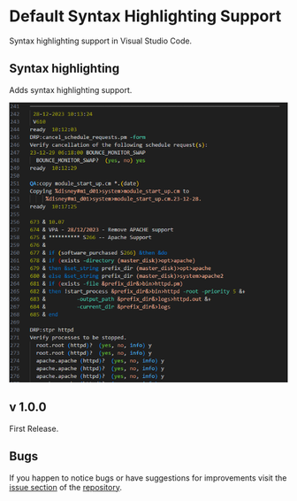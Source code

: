 # Default Syntax Highlighting Support

Syntax highlighting support in Visual Studio Code.

## Syntax highlighting

Adds syntax highlighting support.

![Screenshot VOS Command Macro](/images/Screenshot_01.png?raw=true)
 
## v 1.0.0

First Release.

## Bugs

If you happen to notice bugs or have suggestions for improvements visit the [issue section]() of the [repository]().